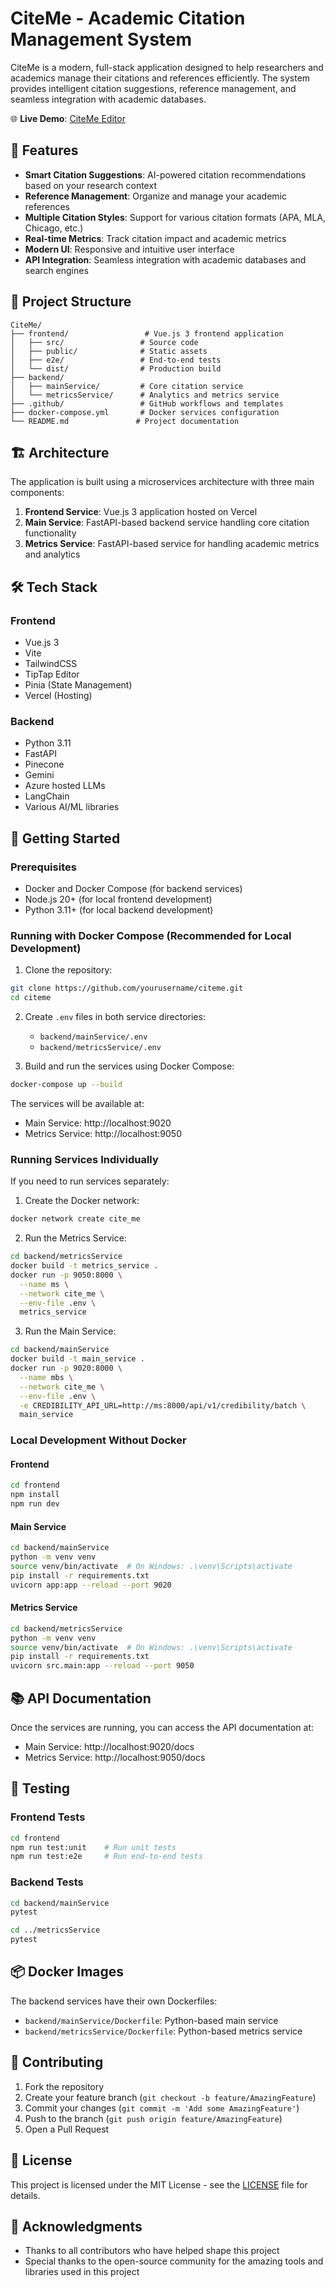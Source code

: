 # CiteMe - Academic Citation Management System

CiteMe is a modern, full-stack application designed to help researchers and academics manage their citations and references efficiently. The system provides intelligent citation suggestions, reference management, and seamless integration with academic databases.

🌐 **Live Demo**: [CiteMe Editor](https://cite-me-wpre.vercel.app/editor)

## 🚀 Features

- **Smart Citation Suggestions**: AI-powered citation recommendations based on your research context
- **Reference Management**: Organize and manage your academic references
- **Multiple Citation Styles**: Support for various citation formats (APA, MLA, Chicago, etc.)
- **Real-time Metrics**: Track citation impact and academic metrics
- **Modern UI**: Responsive and intuitive user interface
- **API Integration**: Seamless integration with academic databases and search engines

## 📁 Project Structure

```
CiteMe/
├── frontend/                 # Vue.js 3 frontend application
│   ├── src/                 # Source code
│   ├── public/              # Static assets
│   ├── e2e/                 # End-to-end tests
│   └── dist/                # Production build
├── backend/
│   ├── mainService/         # Core citation service
│   └── metricsService/      # Analytics and metrics service
├── .github/                 # GitHub workflows and templates
├── docker-compose.yml       # Docker services configuration
└── README.md               # Project documentation
```

## 🏗️ Architecture

The application is built using a microservices architecture with three main components:

1. **Frontend Service**: Vue.js 3 application hosted on Vercel
2. **Main Service**: FastAPI-based backend service handling core citation functionality
3. **Metrics Service**: FastAPI-based service for handling academic metrics and analytics

## 🛠️ Tech Stack

### Frontend
- Vue.js 3
- Vite
- TailwindCSS
- TipTap Editor
- Pinia (State Management)
- Vercel (Hosting)

### Backend
- Python 3.11
- FastAPI
- Pinecone
- Gemini
- Azure hosted LLMs
- LangChain
- Various AI/ML libraries

## 🚀 Getting Started

### Prerequisites

- Docker and Docker Compose (for backend services)
- Node.js 20+ (for local frontend development)
- Python 3.11+ (for local backend development)

### Running with Docker Compose (Recommended for Local Development)

1. Clone the repository:
```bash
git clone https://github.com/yourusername/citeme.git
cd citeme
```

2. Create `.env` files in both service directories:
   - `backend/mainService/.env`
   - `backend/metricsService/.env`

3. Build and run the services using Docker Compose:
```bash
docker-compose up --build
```

The services will be available at:
- Main Service: http://localhost:9020
- Metrics Service: http://localhost:9050

### Running Services Individually

If you need to run services separately:

1. Create the Docker network:
```bash
docker network create cite_me
```

2. Run the Metrics Service:
```bash
cd backend/metricsService
docker build -t metrics_service .
docker run -p 9050:8000 \
  --name ms \
  --network cite_me \
  --env-file .env \
  metrics_service
```

3. Run the Main Service:
```bash
cd backend/mainService
docker build -t main_service .
docker run -p 9020:8000 \
  --name mbs \
  --network cite_me \
  --env-file .env \
  -e CREDIBILITY_API_URL=http://ms:8000/api/v1/credibility/batch \
  main_service
```

### Local Development Without Docker

#### Frontend
```bash
cd frontend
npm install
npm run dev
```

#### Main Service
```bash
cd backend/mainService
python -m venv venv
source venv/bin/activate  # On Windows: .\venv\Scripts\activate
pip install -r requirements.txt
uvicorn app:app --reload --port 9020
```

#### Metrics Service
```bash
cd backend/metricsService
python -m venv venv
source venv/bin/activate  # On Windows: .\venv\Scripts\activate
pip install -r requirements.txt
uvicorn src.main:app --reload --port 9050
```

## 📚 API Documentation

Once the services are running, you can access the API documentation at:
- Main Service: http://localhost:9020/docs
- Metrics Service: http://localhost:9050/docs

## 🧪 Testing

### Frontend Tests
```bash
cd frontend
npm run test:unit    # Run unit tests
npm run test:e2e     # Run end-to-end tests
```

### Backend Tests
```bash
cd backend/mainService
pytest

cd ../metricsService
pytest
```

## 📦 Docker Images

The backend services have their own Dockerfiles:

- `backend/mainService/Dockerfile`: Python-based main service
- `backend/metricsService/Dockerfile`: Python-based metrics service

## 🤝 Contributing

1. Fork the repository
2. Create your feature branch (`git checkout -b feature/AmazingFeature`)
3. Commit your changes (`git commit -m 'Add some AmazingFeature'`)
4. Push to the branch (`git push origin feature/AmazingFeature`)
5. Open a Pull Request

## 📄 License

This project is licensed under the MIT License - see the [LICENSE](LICENSE) file for details.

## 🙏 Acknowledgments

- Thanks to all contributors who have helped shape this project
- Special thanks to the open-source community for the amazing tools and libraries used in this project 